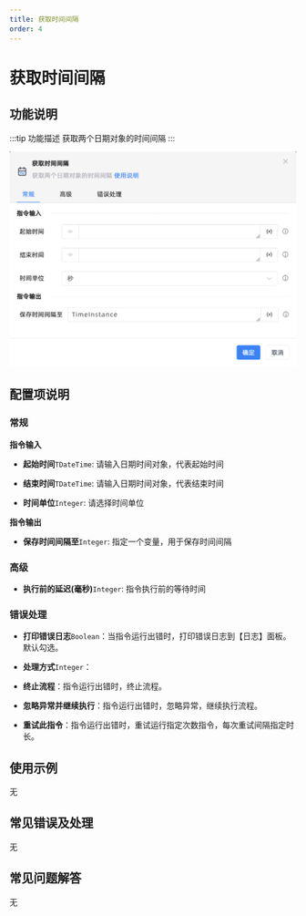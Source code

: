 ```yaml
---
title: 获取时间间隔
order: 4
---
```


# 获取时间间隔

## 功能说明

:::tip 功能描述
获取两个日期对象的时间间隔
:::

![获取时间间隔](../../../assets/获取时间间隔_command.png)

## 配置项说明

### 常规

**指令输入**

- **起始时间**`TDateTime`: 请输入日期时间对象，代表起始时间

- **结束时间**`TDateTime`: 请输入日期时间对象，代表结束时间

- **时间单位**`Integer`: 请选择时间单位


**指令输出**

- **保存时间间隔至**`Integer`: 指定一个变量，用于保存时间间隔

### 高级

- **执行前的延迟(毫秒)**`Integer`: 指令执行前的等待时间

### 错误处理

- **打印错误日志**`Boolean`：当指令运行出错时，打印错误日志到【日志】面板。默认勾选。

- **处理方式**`Integer`：

 - **终止流程**：指令运行出错时，终止流程。

 - **忽略异常并继续执行**：指令运行出错时，忽略异常，继续执行流程。

 - **重试此指令**：指令运行出错时，重试运行指定次数指令，每次重试间隔指定时长。

## 使用示例
无

## 常见错误及处理

无

## 常见问题解答

无

